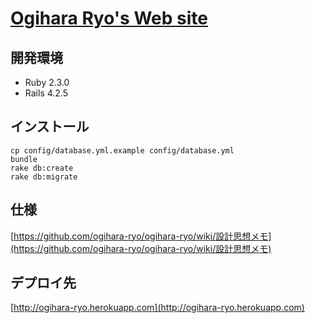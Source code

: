 # [Ogihara Ryo's Web site](http://ogihara-ryo.herokuapp.com)

## 開発環境
- Ruby 2.3.0
- Rails 4.2.5

## インストール
```
cp config/database.yml.example config/database.yml
bundle
rake db:create
rake db:migrate
```

## 仕様
[https://github.com/ogihara-ryo/ogihara-ryo/wiki/設計思想メモ](https://github.com/ogihara-ryo/ogihara-ryo/wiki/設計思想メモ)

## デプロイ先
[http://ogihara-ryo.herokuapp.com](http://ogihara-ryo.herokuapp.com)
